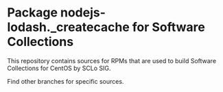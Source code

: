 # Package nodejs-lodash._createcache for Software Collections

This repository contains sources for RPMs that are used
to build Software Collections for CentOS by SCLo SIG.

Find other branches for specific sources.
